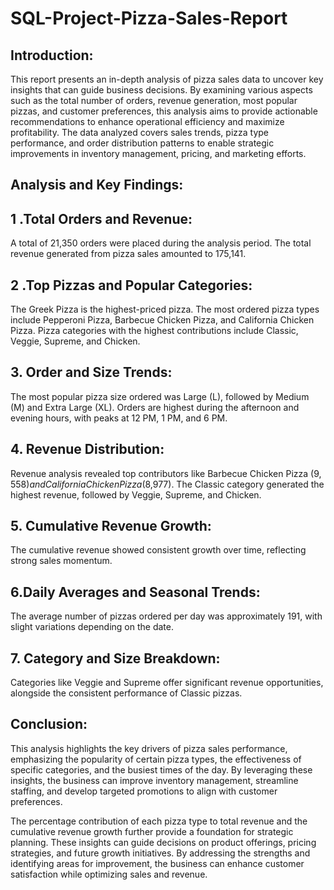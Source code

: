 # SQL-Project-Pizza-Sales-Report
## Introduction:
 This report presents an in-depth analysis of pizza sales data to uncover key insights that can guide business decisions. By examining various 
 aspects such as the total number of orders, revenue generation, most popular pizzas, and customer preferences, this analysis aims to provide 
 actionable recommendations to enhance operational efficiency and maximize profitability. The data analyzed covers sales trends, pizza type 
 performance, and order distribution patterns to enable strategic improvements in inventory management, pricing, and marketing efforts.

## Analysis and Key Findings:

## 1 .Total Orders and Revenue:
  A total of 21,350 orders were placed during the analysis period.
  The total revenue generated from pizza sales amounted to 175,141.
## 2 .Top Pizzas and Popular Categories:
 The Greek Pizza is the highest-priced pizza.
 The most ordered pizza types include Pepperoni Pizza, Barbecue Chicken Pizza, and California Chicken Pizza.
 Pizza categories with the highest contributions include Classic, Veggie, Supreme, and Chicken.
## 3. Order and Size Trends:
 The most popular pizza size ordered was Large (L), followed by Medium (M) and Extra Large (XL).
 Orders are highest during the afternoon and evening hours, with peaks at 12 PM, 1 PM, and 6 PM.
## 4. Revenue Distribution:
 Revenue analysis revealed top contributors like Barbecue Chicken Pizza ($9,558) and California Chicken Pizza ($8,977).
 The Classic category generated the highest revenue, followed by Veggie, Supreme, and Chicken.
## 5. Cumulative Revenue Growth:
 The cumulative revenue showed consistent growth over time, reflecting strong sales momentum.
## 6.Daily Averages and Seasonal Trends:
 The average number of pizzas ordered per day was approximately 191, with slight variations depending on the date.
## 7. Category and Size Breakdown:
 Categories like Veggie and Supreme offer significant revenue opportunities, alongside the consistent performance of Classic pizzas.
## Conclusion:
 This analysis highlights the key drivers of pizza sales performance, emphasizing the popularity of certain pizza types, the effectiveness of 
 specific categories, and the busiest times of the day. By leveraging these insights, the business can improve inventory management, streamline 
 staffing, and develop targeted promotions to align with customer preferences.

 The percentage contribution of each pizza type to total revenue and the cumulative revenue growth further provide a foundation for strategic 
 planning. These insights can guide decisions on product offerings, pricing strategies, and future growth initiatives. By addressing the strengths 
 and identifying areas for improvement, the business can enhance customer satisfaction while optimizing sales and revenue.
